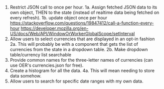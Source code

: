 1. Restrict JSON call to once per hour.
  1a. Assign fetched JSON data to its own object, THEN to the state (instead of realtime data being fetched on every refresh).
  1b. update object once per hour  https://stackoverflow.com/questions/19847412/call-a-function-every-hour    https://developer.mozilla.org/en-US/docs/Web/API/WindowOrWorkerGlobalScope/setInterval
2. Allow users to select currencies that are displayed in an opt-in fashion
  2a. This will probably be with a component that gets the list of currencies from the state in a dropdown table.
  2b. Make dropdown table/currency list searchable
3. Provide common names for the three-letter names of currencies (can use OER's currencies.json for free).
4. Create a histogram for all the data.
  4a. This will mean needing to store data somehow.
5. Allow users to search for specific date ranges with my own data.
